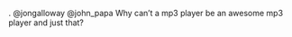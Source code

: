 <!--
id: 199074832
link: http://kevinisom.info/post/199074832/jongalloway-john-papa-why-cant-a-mp3-player
slug: jongalloway-john-papa-why-cant-a-mp3-player
date: Mon Sep 28 2009 23:56:38 GMT+1300 (NZDT)
raw: {"blog_name":"kevinisom","id":199074832,"post_url":"http://kevinisom.info/post/199074832/jongalloway-john-papa-why-cant-a-mp3-player","slug":"jongalloway-john-papa-why-cant-a-mp3-player","type":"text","date":"2009-09-28 10:56:38 GMT","timestamp":1254135398,"state":"published","format":"html","reblog_key":"9baVVhcG","tags":[],"short_url":"http://tmblr.co/Zw68YyBtQGG","highlighted":[],"feed_item":"http://twitter.com/kev_nz/statuses/4436269070","from_feed_id":"650289","note_count":0,"title":null,"body":"<p>. @jongalloway @john_papa Why can&#8217;t a mp3 player be an awesome mp3 player and just that?</p>"}
publish: 2009-09-028
tags: 
title: null
-->


. @jongalloway @john\_papa Why can’t a mp3 player be an awesome mp3
player and just that?


